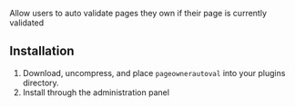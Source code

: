 Allow users to auto validate pages they own if their page is currently validated

## Installation

1. Download, uncompress, and place `pageownerautoval` into your plugins directory.
2. Install through the administration panel